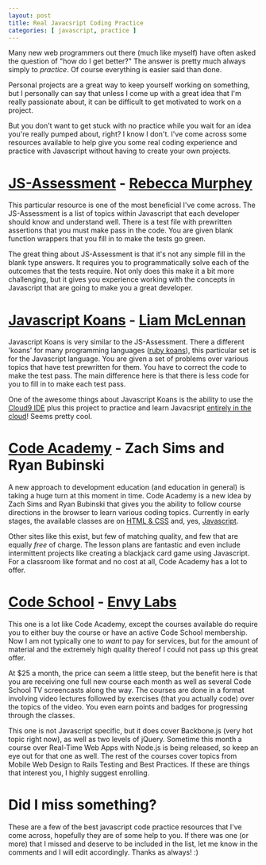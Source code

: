 ```yaml
---
layout: post
title: Real Javacsript Coding Practice
categories: [ javascript, practice ]
---
```


Many new web programmers out there (much like myself) have often asked the question of "how do I get better?" The answer is pretty much always simply to *practice*. Of course everything is easier said than done.

Personal projects are a great way to keep yourself working on something, but I personally can say that unless I come up with a great idea that I'm really passionate about, it can be difficult to get motivated to work on a project.

But you don't want to get stuck with no practice while you wait for an idea you're really pumped about, right? I know I don't. I've come across some resources available to help give you some real coding experience and practice with Javascript without having to create your own projects.

# [JS-Assessment](https://github.com/rmurphey/js-assessment) - [Rebecca Murphey](http://rmurphey.com/)

This particular resource is one of the most beneficial I've come across. The JS-Assessment is a list of topics within Javascript that each developer should know and understand well. There is a test file with prewritten assertions that you must make pass in the code. You are given blank function wrappers that you fill in to make the tests go green.

The great thing about JS-Assessment is that it's not any simple fill in the blank type answers. It requires you to programmatically solve each of the outcomes that the tests require. Not only does this make it a bit more challenging, but it gives you experience working with the concepts in Javascript that are going to make you a great developer.

# [Javascript Koans](https://github.com/liammclennan/JavaScript-Koans) - [Liam McLennan](http://hackingon.net/)

Javascript Koans is very similar to the JS-Assessment. There a different 'koans' for many programming languages ([ruby koans](http://rubykoans.com/)), this particular set is for the Javascript language. You are given a set of problems over various topics that have test prewritten for them. You have to correct the code to make the test pass. The main difference here is that there is less code for you to fill in to make each test pass.

One of the awesome things about Javascript Koans is the ability to use the [Cloud9 IDE](http://c9.io/) plus this project to practice and learn Javacsript [entirely in the cloud](http://blog.bittersweetryan.com/2011/08/learn-some-javascript-completely-on.html)! Seems pretty cool.

# [Code Academy](http://www.codecademy.com/) - Zach Sims and Ryan Bubinski

A new approach to development education (and education in general) is taking a huge turn at this moment in time. Code Academy is a new idea by Zach Sims and Ryan Bubinski that gives you the ability to follow course directions in the browser to learn various coding topics. Currently in early stages, the available classes are on [HTML & CSS](http://www.codecademy.com/tracks/web) and, yes, [Javascript](http://www.codecademy.com/tracks/javascript).

Other sites like this exist, but few of matching quality, and few that are equally *free* of charge. The lesson plans are fantastic and even include intermittent projects like creating a blackjack card game using Javascript. For a classroom like format and no cost at all, Code Academy has a lot to offer.

# [Code School](http://www.codeschool.com) - [Envy Labs](http://envylabs.com/)

This one is a lot like Code Academy, except the courses available do require you to either buy the course or have an active Code School membership. Now I am not typically one to *want* to pay for services, but for the amount of material and the extremely high quality thereof I could not pass up this great offer.

At $25 a month, the price can seem a little steep, but the benefit here is that you are receiving one full new course each month as well as several Code School TV screencasts along the way. The courses are done in a format involving video lectures followed by exercises (that you actually code) over the topics of the video. You even earn points and badges for progressing through the classes.

This one is not Javascript specific, but it does cover Backbone.js (very hot topic right now), as well as two levels of jQuery. Sometime this month a course over Real-Time Web Apps with Node.js is being released, so keep an eye out for that one as well. The rest of the courses cover topics from Mobile Web Design to Rails Testing and Best Practices. If these are things that interest you, I highly suggest enrolling.

# Did I miss something?

These are a few of the best javascript code practice resources that I've come across, hopefully they are of some help to you. If there was one (or more) that I missed and deserve to be included in the list, let me know in the comments and I will edit accordingly. Thanks as always! :)

